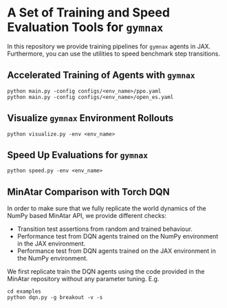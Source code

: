 # A Set of Training and Speed Evaluation Tools for `gymnax`

In this repository we provide training pipelines for `gymnax` agents in JAX. Furthermore, you can use the utilities to speed benchmark step transitions.

## Accelerated Training of Agents with `gymnax`

```
python main.py -config configs/<env_name>/ppo.yaml
python main.py -config configs/<env_name>/open_es.yaml
```

## Visualize `gymnax` Environment Rollouts

```
python visualize.py -env <env_name>
```

## Speed Up Evaluations for `gymnax`



```
python speed.py -env <env_name>
```

## MinAtar Comparison with Torch DQN

In order to make sure that we fully replicate the world dynamics of the NumPy based MinAtar API, we provide different checks:

- Transition test assertions from random and trained behaviour.
- Performance test from DQN agents trained on the NumPy environment in the JAX environment.
- Performance test from DQN agents trained on the JAX environment in the NumPy environment.

We first replicate train the DQN agents using the code provided in the MinAtar repository without any parameter tuning. E.g.

```
cd examples
python dqn.py -g breakout -v -s
```